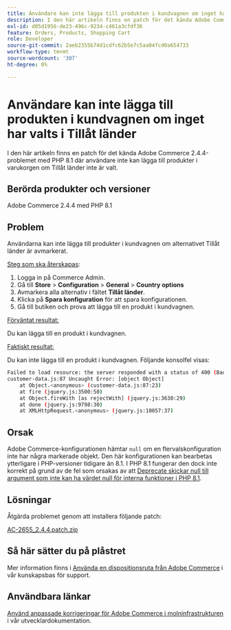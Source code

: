 ```yaml
---
title: Användare kan inte lägga till produkten i kundvagnen om inget har valts i Tillåt länder
description: I den här artikeln finns en patch för det kända Adobe Commerce 2.4.4-problemet med PHP 8.1 där användare inte kan lägga till produkter i varukorgen om Tillåt länder inte är valt.
exl-id: d05d1956-de23-496c-9234-c461a3cfdf36
feature: Orders, Products, Shopping Cart
role: Developer
source-git-commit: 2aeb2355b74d1cdfc62b5e7c5aa04fcd0a654733
workflow-type: tm+mt
source-wordcount: '307'
ht-degree: 0%

---
```


# Användare kan inte lägga till produkten i kundvagnen om inget har valts i Tillåt länder

I den här artikeln finns en patch för det kända Adobe Commerce 2.4.4-problemet med PHP 8.1 där användare inte kan lägga till produkter i varukorgen om Tillåt länder inte är valt.

## Berörda produkter och versioner

Adobe Commerce 2.4.4 med PHP 8.1

## Problem

Användarna kan inte lägga till produkter i kundvagnen om alternativet Tillåt länder är avmarkerat.

<u>Steg som ska återskapas</u>:

1. Logga in på Commerce Admin.
1. Gå till **Store** > **Configuration** > **General** > **Country options**
1. Avmarkera alla alternativ i fältet **Tillåt länder**.
1. Klicka på **Spara konfiguration** för att spara konfigurationen.
1. Gå till butiken och prova att lägga till en produkt i kundvagnen.

<u>Förväntat resultat:</u>

Du kan lägga till en produkt i kundvagnen.

<u>Faktiskt resultat:</u>

Du kan inte lägga till en produkt i kundvagnen. Följande konsolfel visas:

```bash
Failed to load resource: the server responded with a status of 400 (Bad Request)
customer-data.js:87 Uncaught Error: [object Object]
    at Object.<anonymous> (customer-data.js:87:23)
    at fire (jquery.js:3500:50)
    at Object.fireWith [as rejectWith] (jquery.js:3630:29)
    at done (jquery.js:9798:30)
    at XMLHttpRequest.<anonymous> (jquery.js:10057:37)
```

## Orsak

Adobe Commerce-konfigurationen hämtar `null` om en flervalskonfiguration inte har några markerade objekt. Den här konfigurationen kan bearbetas ytterligare i PHP-versioner tidigare än 8.1. I PHP 8.1 fungerar den dock inte korrekt på grund av de fel som orsakas av att [Deprecate skickar null till argument som inte kan ha värdet null för interna funktioner i PHP 8.1](https://wiki.php.net/rfc/deprecate_null_to_scalar_internal_arg).

## Lösningar

Åtgärda problemet genom att installera följande patch:

[AC-2655_2.4.4.patch.zip](assets/AC-2655_2.4.4.patch.zip)

## Så här sätter du på plåstret

Mer information finns i [Använda en dispositionsruta från Adobe Commerce](/help/how-to/general/how-to-apply-a-composer-patch-provided-by-magento.md) i vår kunskapsbas för support.

## Användbara länkar

[Använd anpassade korrigeringar för Adobe Commerce i molninfrastrukturen](https://experienceleague.adobe.com/en/docs/commerce-cloud-service/user-guide/develop/upgrade/apply-patches) i vår utvecklardokumentation.
